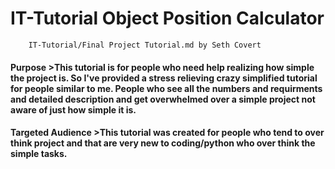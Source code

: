 # IT-Tutorial Object Position Calculator
        IT-Tutorial/Final Project Tutorial.md by Seth Covert
<H4> Purpose
>This tutorial is for people who need help realizing how simple the project is. So I've provided a stress relieving crazy simplified tutorial for people similar to me. People who see all the numbers and requirments and detailed description and get overwhelmed over a simple project not aware of just how simple it is.

<H4> Targeted Audience
>This tutorial was created for people who tend to over think project and that are very new to coding/python who over think the simple tasks.
